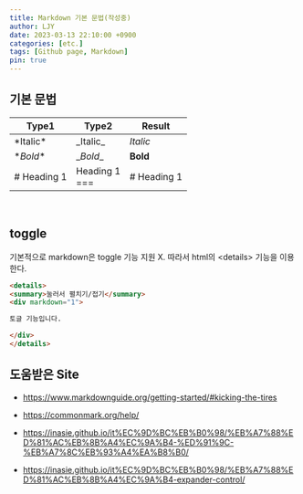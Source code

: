 ```yaml
---
title: Markdown 기본 문법(작성중)
author: LJY
date: 2023-03-13 22:10:00 +0900
categories: [etc.]
tags: [Github page, Markdown]
pin: true
---
```


## 기본 문법

|**Type1**|**Type2**|**Result**|
|---|---|---|
|\*Italic*|\_Italic_|*Italic*|
|\**Bold**|\__Bold__|**Bold**|
|\# Heading 1|Heading 1<br>===|# Heading 1|

<br>

## toggle
기본적으로 markdown은 toggle 기능 지원 X. 따라서 html의 \<details> 기능을 이용한다.

```html
<details>   
<summary>눌러서 펼치기/접기</summary>
<div markdown="1">

토글 기능입니다.

</div>
</details>
```

  

## 도움받은 Site
- https://www.markdownguide.org/getting-started/#kicking-the-tires
- https://commonmark.org/help/
- https://inasie.github.io/it%EC%9D%BC%EB%B0%98/%EB%A7%88%ED%81%AC%EB%8B%A4%EC%9A%B4-%ED%91%9C-%EB%A7%8C%EB%93%A4%EA%B8%B0/

- https://inasie.github.io/it%EC%9D%BC%EB%B0%98/%EB%A7%88%ED%81%AC%EB%8B%A4%EC%9A%B4-expander-control/